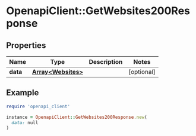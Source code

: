 # OpenapiClient::GetWebsites200Response

## Properties

| Name | Type | Description | Notes |
| ---- | ---- | ----------- | ----- |
| **data** | [**Array&lt;Websites&gt;**](Websites.md) |  | [optional] |

## Example

```ruby
require 'openapi_client'

instance = OpenapiClient::GetWebsites200Response.new(
  data: null
)
```

